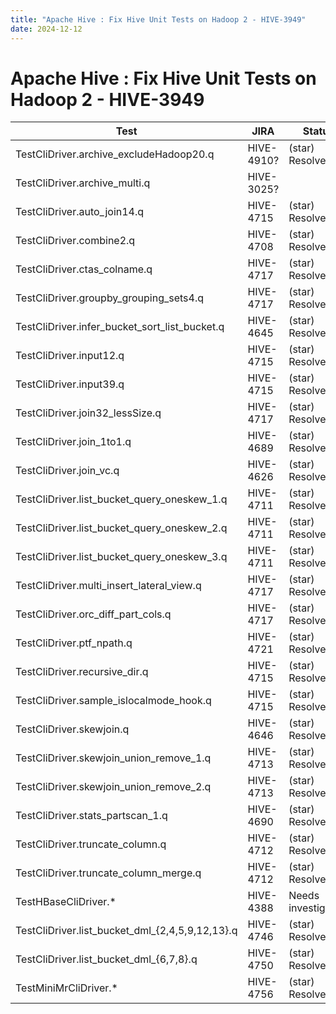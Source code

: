 ```yaml
---
title: "Apache Hive : Fix Hive Unit Tests on Hadoop 2 - HIVE-3949"
date: 2024-12-12
---
```










# Apache Hive : Fix Hive Unit Tests on Hadoop 2 - HIVE-3949








| Test | JIRA | Status |
| --- | --- | --- |
| TestCliDriver.archive\_excludeHadoop20.q  |  HIVE-4910? |  (star) Resolved  |
| TestCliDriver.archive\_multi.q  |  HIVE-3025? |   |
| TestCliDriver.auto\_join14.q  |  HIVE-4715  |  (star) Resolved  |
| TestCliDriver.combine2.q  |  HIVE-4708  |  (star) Resolved  |
| TestCliDriver.ctas\_colname.q  |  HIVE-4717  |  (star) Resolved  |
| TestCliDriver.groupby\_grouping\_sets4.q  |  HIVE-4717  |  (star) Resolved  |
| TestCliDriver.infer\_bucket\_sort\_list\_bucket.q  |  HIVE-4645  |  (star) Resolved  |
| TestCliDriver.input12.q  |  HIVE-4715  |  (star) Resolved  |
| TestCliDriver.input39.q  |  HIVE-4715  |  (star) Resolved  |
| TestCliDriver.join32\_lessSize.q  |  HIVE-4717  |  (star) Resolved  |
| TestCliDriver.join\_1to1.q  |  HIVE-4689  |  (star) Resolved  |
| TestCliDriver.join\_vc.q  |  HIVE-4626  |  (star) Resolved  |
| TestCliDriver.list\_bucket\_query\_oneskew\_1.q  |  HIVE-4711  |  (star) Resolved  |
| TestCliDriver.list\_bucket\_query\_oneskew\_2.q  |  HIVE-4711  |  (star) Resolved  |
| TestCliDriver.list\_bucket\_query\_oneskew\_3.q  |  HIVE-4711  |  (star) Resolved  |
| TestCliDriver.multi\_insert\_lateral\_view.q  |  HIVE-4717  |  (star) Resolved  |
| TestCliDriver.orc\_diff\_part\_cols.q  |  HIVE-4717  |  (star) Resolved  |
| TestCliDriver.ptf\_npath.q  |  HIVE-4721  |  (star) Resolved  |
| TestCliDriver.recursive\_dir.q  |  HIVE-4715  |  (star) Resolved  |
| TestCliDriver.sample\_islocalmode\_hook.q  |  HIVE-4715  |  (star) Resolved  |
| TestCliDriver.skewjoin.q  |  HIVE-4646  |  (star) Resolved  |
| TestCliDriver.skewjoin\_union\_remove\_1.q  |  HIVE-4713  |  (star) Resolved  |
| TestCliDriver.skewjoin\_union\_remove\_2.q  |  HIVE-4713  |  (star) Resolved  |
| TestCliDriver.stats\_partscan\_1.q  |  HIVE-4690  |  (star) Resolved  |
| TestCliDriver.truncate\_column.q  |  HIVE-4712  |  (star) Resolved  |
| TestCliDriver.truncate\_column\_merge.q  |  HIVE-4712  |  (star) Resolved  |
| TestHBaseCliDriver.*  |  HIVE-4388  |  Needs investigation  |
| TestCliDriver.list\_bucket\_dml\_{2,4,5,9,12,13}.q  |  HIVE-4746  |  (star) Resolved  |
| TestCliDriver.list\_bucket\_dml\_{6,7,8}.q  |  HIVE-4750  |  (star) Resolved  |
| TestMiniMrCliDriver.*  |  HIVE-4756  |  (star) Resolved  |



 

 

